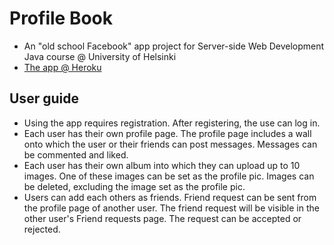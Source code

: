 # Profile Book

- An "old school Facebook" app project for Server-side Web Development Java course @ University of Helsinki
- [The app @ Heroku](https://profilebook.herokuapp.com)

## User guide

- Using the app requires registration. After registering, the use can log in.
- Each user has their own profile page. The profile page includes a wall onto which the user or their friends can post messages. Messages can be commented and liked.
- Each user has their own album into which they can upload up to 10 images. One of these images can be set as the profile pic. Images can be deleted, excluding the image set as the profile pic.
- Users can add each others as friends. Friend request can be sent from the profile page of another user. The friend request will be visible in the other user's Friend requests page. The request can be accepted or rejected.
